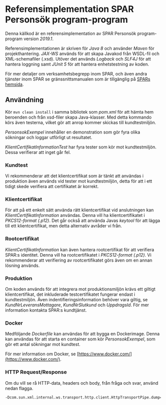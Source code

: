 # Referensimplementation SPAR Personsök program-program

Denna källkod är en referensimplementation av SPAR Personsök program-program version _2019.1_.

Referensimplementationen är skriven för _Java 8_ och använder _Maven_ för projekthantering. 
_JAX-WS_ används för att skapa Javakod från WSDL-fil och XML-schemafiler (.xsd). 
Utöver det används _Logback_ och _SLF4J_ för att hantera loggning samt _JUnit 5_ för att hantera enhetstestning av koden.

För mer detaljer om verksamhetsbegrepp inom SPAR, och även andra tjänster inom SPAR se gränssnittsmanualen som är tillgänglig på 
[SPARs hemsida](https://www.statenspersonadressregister.se).

## Användning

Kör `mvn clean install` i samma bibliotek som _pom.xml_ för att hämta hem beroenden och från xsd-filer skapa Java-klasser. 
Med detta kommando körs även testerna, vilket gör att anrop kommer skickas till kundtestmiljön.

_PersonsokExempel_ innehåller en demonstration som gör fyra olika sökningar och loggar utförligt ut resultatet.

_KlientCertifikatInformationTest_ har fyra tester som kör mot kundtestmiljön. Dessa verifierar att inget går fel. 

### Kundtest

Vi rekommenderar att det klientcertifikat som är tänkt att användas i produktion även används vid tester mot kundtestmiljön, 
detta för att i ett tidigt skede verifiera att certifikatet är korrekt.

### Klientcertifikat

För att på ett enkelt sätt använda rätt klientcertifikat vid anslutningen kan _KlientCertifikatInformation_ användas. 
Denna vill ha klientcertifikatet i _PKCS12-format (.p12)_. Det går också att använda Javas _keytool_ för att lägga till 
ett klientcertifikat, men detta alternativ avråder vi från.

### Rootcertifikat

_KlientCertifikatInformation_ kan även hantera rootcertifikat för att verifiera SPAR:s identitet. Denna vill ha 
rootcertifikatet i _PKCS12-format (.p12)_. Vi rekommenderar att verifiering av rootcertifikatet görs även om en annan lösning används.

### Produktion

Om koden används för att integrera mot produktionsmiljön krävs ett giltigt klientcertifikat, det inkluderade 
testcertifikatet fungerar endast i kundtestmiljön. Även indentifieringsinformation behöver vara giltig, 
se _KundNrLeveransMottagare_, _KundNrSlutkund_ och _UppdragsId_. För mer information kontakta SPAR:s kundtjänst.

### Docker

Medföljande _Dockerfile_ kan användas för att bygga en Dockerimage. Denna kan användas för att starta en container som kör 
_PersonsokExempel_, som gör ett antal sökningar mot kundtest.
  
För mer information om Docker, se [https://www.docker.com/](https://www.docker.com/).

### HTTP Request/Response

Om du vill se rå HTTP-data, headers och body, från fråga och svar, använd nedan flagga.

```bash
-Dcom.sun.xml.internal.ws.transport.http.client.HttpTransportPipe.dump=true
```